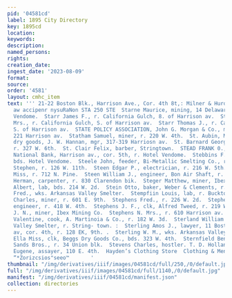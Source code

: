 ```yaml
---
pid: '04581cd'
label: 1895 City Directory
key: 1895cd
location: 
keywords: 
description: 
named_persons: 
rights: 
creation_date: 
ingest_date: '2023-08-09'
format: 
source: 
order: '4581'
layout: cmhc_item
text: ''' 21-22 Boston Blk., Harrison Ave., Cor. 4th 8t,: Milner & Hurd, ties cree
  aw accipenr nysuRaNon STA 250 STE  Starne Maurice, mining, 14 Delaware bik, r. Hotel
  Vendome.  Starr James F., r. California Gulch, 8. of Harrison av.  Starr Thomas
  Mrs., r. California Gulch, S. of Harrison av.  Starr Thomas J., r. California Gulch,
  S. of Harrison av.  STATE POLICY ASSOCIATION, John G. Morgan & Co., man- agers,
  221 Harrison av.  Statham Samuel, miner, r. 220 W. 4th.  St. Aubin, Magnan & Hannan,
  dry goods, J. W. Hannan, mgr, 317-319 Harriosn av.  St. Barnard George W., miner,
  r. 327 W. 6th.  St. Clair Felix, barber, Stringtown.  STEAD FRANK 0., cashier, American
  National Bank, Harrison av., cor. 5th, r. Hotel Vendome.  Stebbins F. P., mining,
  bds. Hotel Vendome.  Steele John, feeder, Bi-Metallic Smelting Co., r. 518 W. 2d.  Steele
  Stephen, r. 126 W. 11th.  Steen Edgar P., electrician, r. 216 W. 5th.  Steen Elizabeth
  Miss, r. 712 N. Pine.  Steen William J., engineer, Bon Air Shaft, r. 216 W. 5th.  Steffen
  Herman, carpenter, r. 830 Clarendon bik.  Steger Matthew, miner, Ibex Mining Co.  Stein
  Albert, lab, bds. 214 W. 2d.  Stein Otto, baker, Weber & Clements, r. 416 E. 6th.  Steinmetz
  Fred., wks. Arkansas Valley Smelter.  Stempfiin Louis, lab, r. Bucktown.  Stephens
  Charles, miner, r. 601 E. 9th.  Stephens Fred., r. 226 W. 2d.  Stephens George D.,
  engineer, r. 418 W. 4th.  Stephens J. F., clk, Alfred Tweed, r. 219 W. 3d.  Stephens
  J. N., miner, Ibex Mining Co.  Stephens N. Mrs., r. 610 Harrison av.  Stepisnik
  Valentine, cook, A. Martinoia & Co., r. 182 W. 3d.  Sterland William K., wks. Arkansas
  Valley Smelter, r. String- town. :  Sterling Amos J., lawyer, 11 Boston blk, Harrison
  av, cor. 4th, r. 128 EK, 9th. .  Sterling W. M., wks. Arkansas Valley Smelter.  Sterner
  Ella Miss, clk, Beggs Dry Goods Co., bds. 323 W. 4th.  Sternfield Benjamin L., clk,
  Sands Bros., r. 34 Union blk.  Stevens Charles, hostler. T. D. Holland, 117 W. 6th.  Stevens
  Eugene, assayer, 110 E. 4th.  Hayden’s Clothing Store  Clothing & Men’s Furnishings
  “*Zorizcsios"seeo™       '
thumbnail: "/img/derivatives/iiif/images/04581cd/full/250,/0/default.jpg"
full: "/img/derivatives/iiif/images/04581cd/full/1140,/0/default.jpg"
manifest: "/img/derivatives/iiif/04581cd/manifest.json"
collection: directories
---
```


